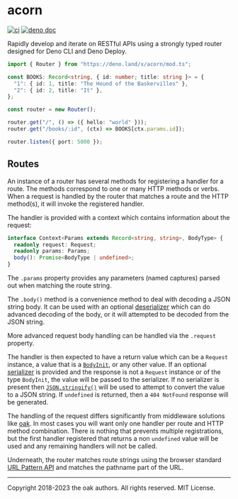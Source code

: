 # acorn

[![ci](https://github.com/oakserver/acorn/workflows/ci/badge.svg)](https://github.com/oakserver/acorn)
[![deno doc](https://doc.deno.land/badge.svg)](https://doc.deno.land/https/deno.land/x/acorn/mod.ts)

Rapidly develop and iterate on RESTful APIs using a strongly typed router
designed for Deno CLI and Deno Deploy.

```ts
import { Router } from "https://deno.land/x/acorn/mod.ts";

const BOOKS: Record<string, { id: number; title: string }> = {
  "1": { id: 1, title: "The Hound of the Baskervilles" },
  "2": { id: 2, title: "It" },
};

const router = new Router();

router.get("/", () => ({ hello: "world" }));
router.get("/books/:id", (ctx) => BOOKS[ctx.params.id]);

router.listen({ port: 5000 });
```

## Routes

An instance of a router has several methods for registering a handler for a
route. The methods correspond to one or many HTTP methods or verbs. When a
request is handled by the router that matches a route and the HTTP method(s), it
will invoke the registered handler.

The handler is provided with a context which contains information about the
request:

```ts
interface Context<Params extends Record<string, string>, BodyType> {
  readonly request: Request;
  readonly params: Params;
  body(): Promise<BodyType | undefined>;
}
```

The `.params` property provides any parameters (named captures) parsed out when
matching the route string.

The `.body()` method is a convenience method to deal with decoding a JSON string
body. It can be used with an optional
[deserializer](https://doc.deno.land/https://deno.land/x/acorn/mod.ts/~/Deserializer)
which can do advanced decoding of the body, or it will attempted to be decoded
from the JSON string.

More advanced request body handling can be handled via the `.request` property.

The handler is then expected to have a return value which can be a `Request`
instance, a value that is a
[`BodyInit`](https://doc.deno.land/deno/dom/~/BodyInit), or any other value. If
an optional
[serializer](https://doc.deno.land/https://deno.land/x/acorn/mod.ts/~/Serializer)
is provided and the response is not a `Request` instance or of the type
`BodyInit`, the value will be passed to the serializer. If no serializer is
present then
[`JSON.stringify()`](https://developer.mozilla.org/en-US/docs/Web/JavaScript/Reference/Global_Objects/JSON/stringify)
will be used to attempt to convert the value to a JSON string. If `undefined` is
returned, then a `404 NotFound` response will be generated.

The handling of the request differs significantly from middleware solutions like
[oak](https://oakserver.github.io/oak/). In most cases you will want only one
handler per route and HTTP method combination. There is nothing that prevents
multiple registrations, but the first handler registered that returns a non
`undefined` value will be used and any remaining handlers will not be called.

Underneath, the router matches route strings using the browser standard
[URL Pattern API](https://developer.mozilla.org/en-US/docs/Web/API/URL_Pattern_API)
and matches the pathname part of the URL.

---

Copyright 2018-2023 the oak authors. All rights reserved. MIT License.
